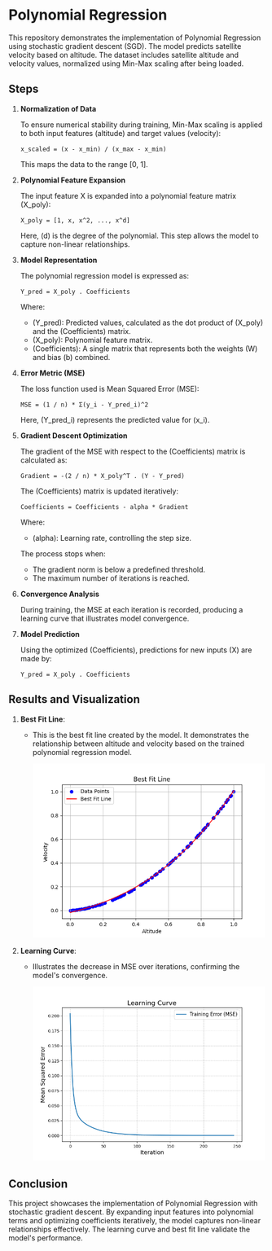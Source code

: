 # Polynomial Regression

This repository demonstrates the implementation of Polynomial Regression using stochastic gradient descent (SGD). The model predicts satellite velocity based on altitude. The dataset includes satellite altitude and velocity values, normalized using Min-Max scaling after being loaded.

## Steps

1. **Normalization of Data**

   To ensure numerical stability during training, Min-Max scaling is applied to both input features (altitude) and target values (velocity):

   ```
   x_scaled = (x - x_min) / (x_max - x_min)
   ```

   This maps the data to the range [0, 1].

2. **Polynomial Feature Expansion**

   The input feature X is expanded into a polynomial feature matrix \(X_poly\):

   ```
   X_poly = [1, x, x^2, ..., x^d]
   ```

   Here, \(d\) is the degree of the polynomial. This step allows the model to capture non-linear relationships.

3. **Model Representation**

   The polynomial regression model is expressed as:

   ```
   Y_pred = X_poly . Coefficients
   ```

   Where:
   - \(Y_pred\): Predicted values, calculated as the dot product of \(X_poly\) and the \(Coefficients\) matrix.
   - \(X_poly\): Polynomial feature matrix.
   - \(Coefficients\): A single matrix that represents both the weights \(W\) and bias \(b\) combined.

4. **Error Metric (MSE)**

   The loss function used is Mean Squared Error (MSE):

   ```
   MSE = (1 / n) * Σ(y_i - Y_pred_i)^2
   ```

   Here, \(Y_pred_i\) represents the predicted value for \(x_i\).

5. **Gradient Descent Optimization**

   The gradient of the MSE with respect to the \(Coefficients\) matrix is calculated as:

   ```
   Gradient = -(2 / n) * X_poly^T . (Y - Y_pred)
   ```

   The \(Coefficients\) matrix is updated iteratively:

   ```
   Coefficients = Coefficients - alpha * Gradient
   ```

   Where:
   - \(alpha\): Learning rate, controlling the step size.

   The process stops when:
   - The gradient norm is below a predefined threshold.
   - The maximum number of iterations is reached.

6. **Convergence Analysis**

   During training, the MSE at each iteration is recorded, producing a learning curve that illustrates model convergence.

7. **Model Prediction**

   Using the optimized \(Coefficients\), predictions for new inputs \(X\) are made by:

   ```
   Y_pred = X_poly . Coefficients
   ```

## Results and Visualization

1. **Best Fit Line**:
   - This is the best fit line created by the model. It demonstrates the relationship between altitude and velocity based on the trained polynomial regression model.

     ![Best Fit Line](Best%20fit%20line.png)

2. **Learning Curve**:
   - Illustrates the decrease in MSE over iterations, confirming the model's convergence.

     ![Learning Curve](learning%20curve.png)

## Conclusion

This project showcases the implementation of Polynomial Regression with stochastic gradient descent. By expanding input features into polynomial terms and optimizing coefficients iteratively, the model captures non-linear relationships effectively. The learning curve and best fit line validate the model's performance.